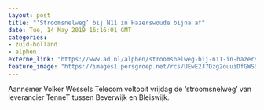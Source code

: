 ```yaml
---
layout: post
title: "‘Stroomsnelweg’ bij N11 in Hazerswoude bijna af"
date: Tue, 14 May 2019 16:16:01 GMT
categories: 
- zuid-holland 
- alphen 
externe_link: "https://www.ad.nl/alphen/stroomsnelweg-bij-n11-in-hazerswoude-bijna-af~ac13ba4b/"
feature_image: "https://images1.persgroep.net/rcs/UEwE2J7Dzg2ouuiDfGWSS5_i3eY/diocontent/128156780/_fitwidth/400/?appId=21791a8992982cd8da851550a453bd7f&quality=0.7"
---
```


Aannemer Volker Wessels Telecom voltooit vrijdag de ‘stroomsnelweg’ van leverancier TenneT tussen Beverwijk en Bleiswijk.
